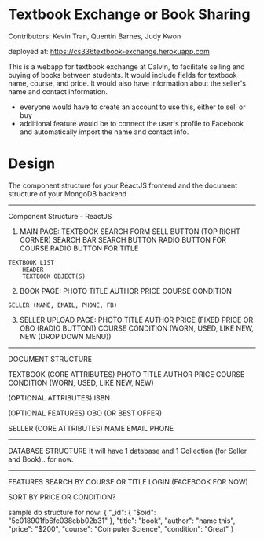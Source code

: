 # Textbook Exchange or Book Sharing

Contributors: Kevin Tran, Quentin Barnes, Judy Kwon

deployed at: https://cs336textbook-exchange.herokuapp.com

This is a webapp for textbook exchange at Calvin, to facilitate selling and buying of books between students.
It would include fields for textbook name, course, and price.
It would also have information about the seller's name and contact information.
  - everyone would have to create an account to use this, either to sell or buy
  - additional feature would be to connect the user's profile to Facebook and automatically import the name and contact info.

  # Design
The component structure for your ReactJS frontend and the document structure of your MongoDB backend

  ---
  Component Structure - ReactJS
  1. MAIN PAGE:
  	TEXTBOOK SEARCH FORM
  		SELL BUTTON (TOP RIGHT CORNER)
  		SEARCH BAR
  		SEARCH BUTTON
  		RADIO BUTTON FOR COURSE
  		RADIO BUTTON FOR TITLE

  	TEXTBOOK LIST
  		HEADER
  		TEXTBOOK OBJECT(S)

  2. BOOK PAGE:
  	PHOTO
  	TITLE
  	AUTHOR
  	PRICE
  	COURSE
  	CONDITION

  	SELLER (NAME, EMAIL, PHONE, FB)

  3. SELLER UPLOAD PAGE:
  	PHOTO
  	TITLE
  	AUTHOR
  	PRICE (FIXED PRICE OR OBO (RADIO BUTTON))
  	COURSE
  	CONDITION (WORN, USED, LIKE NEW, NEW (DROP DOWN MENU))
  ---
  DOCUMENT STRUCTURE

  TEXTBOOK
  (CORE ATTRIBUTES)
  	PHOTO
  	TITLE
  	AUTHOR
  	PRICE
  	COURSE
  	CONDITION (WORN, USED, LIKE NEW, NEW)

  (OPTIONAL ATTRIBUTES)
  	ISBN

  (OPTIONAL FEATURES)
  	OBO (OR BEST OFFER)

  SELLER
  (CORE ATTRIBUTES)
  	NAME
  	EMAIL
  	PHONE

  ---
  DATABASE STRUCTURE
  It will have 1 database and 1 Collection (for Seller and Book).. for now.

  ---
  FEATURES
  SEARCH BY COURSE OR TITLE
  LOGIN (FACEBOOK FOR NOW)

  SORT BY PRICE OR CONDITION?

sample db structure for now:
  {
      "_id": {
          "$oid": "5c018901fb6fc038cbb02b31"
      },
      "title": "book",
      "author": "name this",
      "price": "$200",
      "course": "Computer Science",
      "condition": "Great"
  }
